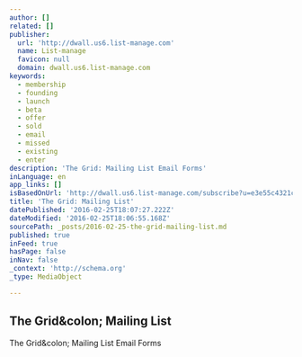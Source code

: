 ```yaml
---
author: []
related: []
publisher:
  url: 'http://dwall.us6.list-manage.com'
  name: List-manage
  favicon: null
  domain: dwall.us6.list-manage.com
keywords:
  - membership
  - founding
  - launch
  - beta
  - offer
  - sold
  - email
  - missed
  - existing
  - enter
description: 'The Grid: Mailing List Email Forms'
inLanguage: en
app_links: []
isBasedOnUrl: 'http://dwall.us6.list-manage.com/subscribe?u=e3e55c4321c915d4d6fb9f8f0&id=a1b15cc499'
title: 'The Grid: Mailing List'
datePublished: '2016-02-25T18:07:27.222Z'
dateModified: '2016-02-25T18:06:55.168Z'
sourcePath: _posts/2016-02-25-the-grid-mailing-list.md
published: true
inFeed: true
hasPage: false
inNav: false
_context: 'http://schema.org'
_type: MediaObject

---
```

<article style=""><h1>The Grid&amp;colon; Mailing List</h1><p>The Grid&amp;colon; Mailing List Email Forms</p></article>